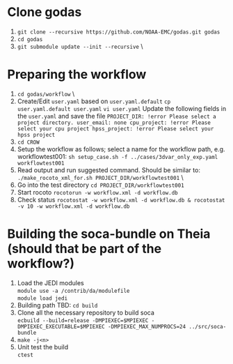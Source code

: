 # Clone godas
1. `git clone --recursive https://github.com/NOAA-EMC/godas.git godas`
2. `cd godas`
3. `git submodule update --init --recursive` \

# Preparing the workflow
1. `cd godas/workflow` \
2. Create/Edit `user.yaml` based on `user.yaml.default`
   `cp user.yaml.default user.yaml`
   `vi user.yaml`
Update the following fields in the `user.yaml` and save the file
   `PROJECT_DIR: !error Please select a project directory.
   user_email: none
   cpu_project: !error Please select your cpu project
   hpss_project: !error Please select your hpss project`
3. `cd CROW`
4. Setup the workflow as follows; select a name for the workflow path, e.g. workflowtest001:
   `sh setup_case.sh -f ../cases/3dvar_only_exp.yaml workflowtest001`
5. Read output and run suggested command. Should be similar to:
   `./make_rocoto_xml_for.sh PROJECT_DIR/workflowtest001` \
6. Go into the test directory
   `cd PROJECT_DIR/workflowtest001`
7. Start rocoto
   `rocotorun -w workflow.xml -d workflow.db`
8. Check status
   `rocotostat -w workflow.xml -d workflow.db & rocotostat -v 10 -w workflow.xml -d workflow.db`

# Building the soca-bundle on Theia (should that be part of the workflow?)

1. Load the JEDI modules \
   `module use -a /contrib/da/modulefile` \
   `module load jedi`
2. Building path TBD: `cd build`
3. Clone all the necessary repository to build soca \
   `ecbuild --build=release -DMPIEXEC=$MPIEXEC -DMPIEXEC_EXECUTABLE=$MPIEXEC -DMPIEXEC_MAX_NUMPROCS=24 ../src/soca-bundle`
4. `make -j<n>`
5. Unit test the build \
   `ctest`

